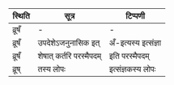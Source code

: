 | स्थिति | सूत्र | टिप्पणी |
| ----- | ------- | ------ |
| व्रूषँ | - | - |
| व्रूषँ | उपदेशेऽजनुनासिक इत् | अँ-इत्यस्य इत्संज्ञा |
| व्रूषँ | शेषात् कर्तरि परस्मैपदम् | इति परस्मैपदम् |
| व्रूष् | तस्य लोपः | इत्संज्ञकस्य लोपः |
